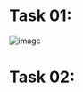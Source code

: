 # Task 01:
![image](https://github.com/user-attachments/assets/1af08e01-4a77-471a-ba54-5f9640ca756a)

# Task 02:

